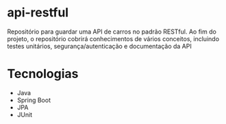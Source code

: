 # api-restful
Repositório para guardar uma API de carros no padrão RESTful.
Ao fim do projeto, o repositório cobrirá conhecimentos de vários conceitos, incluindo testes unitários, segurança/autenticação e documentação da API

# Tecnologias
- Java
- Spring Boot
- JPA
- JUnit
